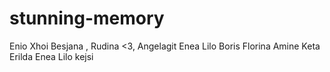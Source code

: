 # stunning-memory
Enio
Xhoi
Besjana
, Rudina <3, 
Angelagit
Enea Lilo
Boris
Florina
Amine Keta
Erilda
Enea Lilo
kejsi
